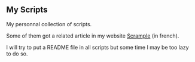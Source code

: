 ## My Scripts

My personnal collection of scripts.

Some of them got a related article in my website 
[Scrample](https://www.scrample.xyz) (in french).

I will try to put a README file in all scripts but 
some time I may be too lazy to do so.